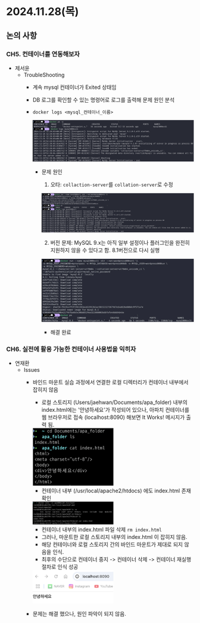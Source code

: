 # 2024.11.28(목)

## 논의 사항

### CH5. 컨테이너를 연동해보자

- 제서윤
  - TroubleShooting
    - 계속 mysql 컨테이너가 Exited 상태임
    - DB 로그를 확인할 수 있는 명령어로 로그를 출력해 문제 원인 분석
    - `docker logs <mysql_컨테이너_이름>`

      ![image.png](../members/seoyun/images/CH5_3.png)
    
      - 문제 원인
          1. 오타: `collaction-server`를 `collation-server`로 수정
        
          ![image.png](../members/seoyun/images/CH5_4.png)
        
          2. 버전 문제: MySQL 9.x는 아직 일부 설정이나 플러그인을 완전히 지원하지 않을 수 있다고 함. 
             8.1버전으로 다시 실행
        
          ![image.png](../members/seoyun/images/CH5_5.png)
        
          - 해결 완료

### CH6. 실전에 활용 가능한 컨테이너 사용법을 익히자

- 연재환 
    - Issues
      - 바인드 마운트 실습 과정에서 연결한 로컬 디렉터리가 컨테이너 내부에서 잡히지 않음 
        - 로컬 스토리지 (Users/jaehwan/Documents/apa_folder) 내부의 index.html에는 '안녕하세요'가 작성되어 있으나, 아파치 컨테이너를 웹 브라우저로 접속 (localhost:8090) 해보면 It Works! 메시지가 출력 됨.
        
        <img src='../members/jaefan/images/ch06-32.png' width=50%>

        - 컨테이너 내부 (/usr/local/apache2/htdocs) 에도 index.html 존재 확인 
        
        <img src='../members/jaefan/images/ch06-33.png' width=50%>

        - 컨테이너 내부의 index.html 파일 삭제 `rm index.html` 
        - 그러나, 마운트한 로컬 스토리지 내부의 index.html 이 잡히지 않음.
        - 해당 컨테이너와 로컬 스토리지 간의 바인드 마운트가 제대로 되지 않음을 인식.
        - 최후의 수단으로 컨테이너 중지 -> 컨테이너 삭제 -> 컨테이너 재실행 절차로 인식 성공 

        <img src='../members/jaefan/images/ch06-14.png' width=50%>

      - 문제는 해결 했으나, 원인 파악이 되지 않음. 
  